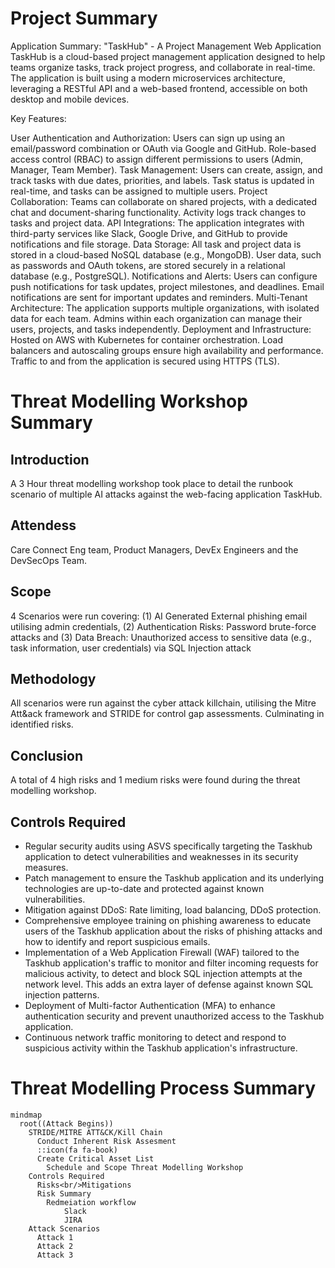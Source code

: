 # Project Summary

Application Summary: "TaskHub" - A Project Management Web Application
TaskHub is a cloud-based project management application designed to help teams organize tasks, track project progress, and collaborate in real-time. The application is built using a modern microservices architecture, leveraging a RESTful API and a web-based frontend, accessible on both desktop and mobile devices.

Key Features:

User Authentication and Authorization:
Users can sign up using an email/password combination or OAuth via Google and GitHub.
Role-based access control (RBAC) to assign different permissions to users (Admin, Manager, Team Member).
Task Management:
Users can create, assign, and track tasks with due dates, priorities, and labels.
Task status is updated in real-time, and tasks can be assigned to multiple users.
Project Collaboration:
Teams can collaborate on shared projects, with a dedicated chat and document-sharing functionality.
Activity logs track changes to tasks and project data.
API Integrations:
The application integrates with third-party services like Slack, Google Drive, and GitHub to provide notifications and file storage.
Data Storage:
All task and project data is stored in a cloud-based NoSQL database (e.g., MongoDB).
User data, such as passwords and OAuth tokens, are stored securely in a relational database (e.g., PostgreSQL).
Notifications and Alerts:
Users can configure push notifications for task updates, project milestones, and deadlines.
Email notifications are sent for important updates and reminders.
Multi-Tenant Architecture:
The application supports multiple organizations, with isolated data for each team.
Admins within each organization can manage their users, projects, and tasks independently.
Deployment and Infrastructure:
Hosted on AWS with Kubernetes for container orchestration.
Load balancers and autoscaling groups ensure high availability and performance.
Traffic to and from the application is secured using HTTPS (TLS).

# Threat Modelling Workshop Summary

## Introduction
A 3 Hour threat modelling workshop took place to detail the runbook scenario of multiple AI attacks against the web-facing application TaskHub.

## Attendess
Care Connect Eng team, Product Managers, DevEx Engineers and the DevSecOps Team.

## Scope
4 Scenarios were run covering: (1) AI Generated External phishing email utilising admin credentials, (2) Authentication Risks: Password brute-force attacks and (3) Data Breach: Unauthorized access to sensitive data (e.g., task information, user credentials) via SQL Injection attack 

## Methodology
All scenarios were run against the cyber attack killchain, utilising the Mitre Att&ack framework and STRIDE for control gap assessments. Culminating in identified risks. 

## Conclusion
A total of 4 high risks and 1 medium risks were found during the threat modelling workshop.

## Controls Required

- Regular security audits using ASVS specifically targeting the Taskhub application to detect vulnerabilities and weaknesses in its security measures.
- Patch management to ensure the Taskhub application and its underlying technologies are up-to-date and protected against known vulnerabilities.
- Mitigation against DDoS: Rate limiting, load balancing, DDoS protection.
- Comprehensive employee training on phishing awareness to educate users of the Taskhub application about the risks of phishing attacks and how to identify and report suspicious emails.
- Implementation of a Web Application Firewall (WAF) tailored to the Taskhub application's traffic to monitor and filter incoming requests for malicious activity, to detect and block SQL injection attempts at the network level. This adds an extra layer of defense against known SQL injection patterns.
- Deployment of Multi-factor Authentication (MFA) to enhance authentication security and prevent unauthorized access to the Taskhub application.
- Continuous network traffic monitoring to detect and respond to suspicious activity within the Taskhub application's infrastructure.

# Threat Modelling Process Summary

```mermaid
mindmap
  root((Attack Begins))
    STRIDE/MITRE ATT&CK/Kill Chain
      Conduct Inherent Risk Assesment
      ::icon(fa fa-book)
      Create Critical Asset List
        Schedule and Scope Threat Modelling Workshop
    Controls Required
      Risks<br/>Mitigations
      Risk Summary
        Redmeiation workflow
            Slack
            JIRA 
    Attack Scenarios
      Attack 1
      Attack 2
      Attack 3
      

